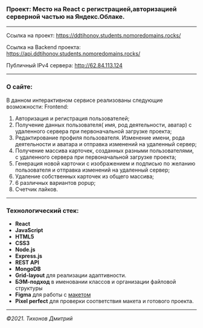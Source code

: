 ### Проект: Место на React с регистрацией,авторизацией серверной частью на Яндекс.Облаке.
---

Ссылка на проект: https://ddtihonov.students.nomoredomains.rocks/

Ссылка на Backend проекта: https://api.ddtihonov.students.nomoredomains.rocks/

Публичный IPv4 сервера: http://62.84.113.124

---
### О сайте:
В данном интерактивном сервисе реализованы следующие возможности:
Frontend:
1. Авторизация и регистрация пользователей;
2. Получение данных пользователя( имя, род деятельности, аватар) с удаленного сервера при первоначальной загрузке проекта;
3. Редактирование профиля пользователя. Изменение имени, рода деятельности и аватара и отправка изменений на удаленный сервер;
4. Получение массива карточек, созданных разными пользователями, с удаленного сервера при первоначальной загрузке проекта;
5. Генерация новой карточки с изображением и подписью по желанию пользователя и отправка изменений на удаленный сервер;
6. Удаление собственных карточек из общего массива;
7. 6 различных вариантов popup;
8. Счетчик лайков.
---
### Технологический стек:
- **React**
- **JavaScript**
- **HTML5**
- **CSS3**
- **Node.js**
- **Express.js**
- **REST API**
- **MongoDB**
- **Grid-layout** для реализации адаптивности.
- **БЭМ-подход** в именовании классов и организации файловой структуры
- **Figma** для работы с [макетом](https://www.figma.com/file/2cn9N9jSkmxD84oJik7xL7/JavaScript.-Sprint-4?node-id=0%3A1)
- **Pixel perfect** для проверки соответствия макета и готового проекта.

---

_&copy;2021. Тихонов Дмитрий_